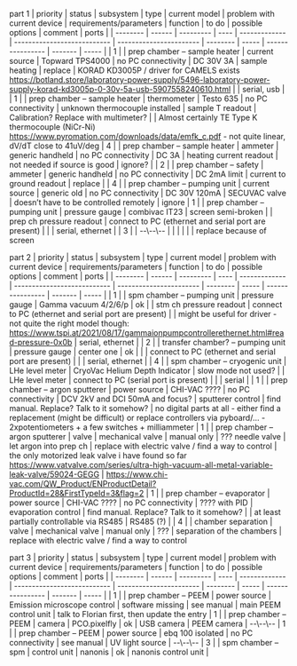 part 1
| priority | status | subsystem | type | current model | problem with current device | requirements/parameters | function | to do | possible options | comment | ports |
| -------- | ------ | --------- | ---- | ------------- | --------------------------- | ----------------------- | -------- | ----- | ---------------- | ------- | ----- |
| 1 | | prep chamber – sample heater | current source | Topward TPS4000 | no PC connectivity | DC 30V 3A | sample heating | replace | KORAD KD3005P / driver for CAMELS exists https://botland.store/laboratory-power-supply/5496-laboratory-power-supply-korad-kd3005p-0-30v-5a-usb-5907558240610.html | | serial, usb |
| 1 | | prep chamber – sample heater | thermometer | Testo 635 | no PC connectivity | unknown thermocouple installed | sample T readout | Calibration? Replace with multimeter? | | Almost certainly TE Type K thermocouple (NiCr-Ni) https://www.pyromation.com/downloads/data/emfk_c.pdf - not quite linear, dV/dT close to 41uV/deg
| 4 | | prep chamber – sample heater | ammeter | generic handheld | no PC connectivity  | DC 3A | heating current readout | not needed if source is good | ignore? |
| 2 | | prep chamber – safety | ammeter | generic handheld | no PC connectivity | DC 2mA limit | current to ground readout | replace | 
| 4 | | prep chamber – pumping unit  | current source  | generic old  | no PC connectivity  | DC 30V 120mA  | SECUVAC valve  | doesn’t have to be controlled remotely  | ignore
| 1 | | prep chamber – pumping unit  | pressure gauge  | combivac IT23  | screen semi-broken  |   | prep ch pressure readout  | connect to PC (ethernet and serial port are present) | | | serial, ethernet |
| 3 | | --\\--\\--  |   |   |   |   |   | replace because of screen

part 2
| priority | status | subsystem | type | current model | problem with current device | requirements/parameters | function | to do | possible options | comment | ports |
| -------- | ------ | --------- | ---- | ------------- | --------------------------- | ----------------------- | -------- | ----- | ---------------- | ------- | ----- |
| 1 | | spm chamber – pumping unit  | pressure gauge  | Gamma vacuum 4/2/6/p  | ok  |   | stm ch pressure readout  | connect to PC (ethernet and serial port are present) | | might be useful for driver - not quite the right model though: https://www.tspi.at/2021/08/17/gammaionpumpcontrollerethernet.html#read-pressure-0x0b | serial, ethernet |
| 2 | | transfer chamber? – pumping unit  | pressure gauge  | center one  | ok  |   |   | connect to PC (ethernet and serial port are present) | | | serial, ethernet |
| 4 | | spm chamber – cryogenic unit  | LHe level meter  | CryoVac Helium Depth Indicator  | slow mode not used?  |   | LHe level meter  | connect to PC (serial port is present) | | | serial |
| 1 | | prep chamber – argon sputterer  | power source  | CHI-VAC ????  | no PC connectivity  | DCV 2kV and DCI 50mA and focus?  | sputterer control  | find manual. Replace? Talk to it somehow? | no digital parts at all - either find a replacement (might be difficult) or replace controllers via pyboard/... - 2xpotentiometers + a few switches + milliammeter
| 1 | | prep chamber – argon sputterer  | valve  | mechanical valve  | manual only  | ??? needle valve  | let argon into prep ch  | replace with electric valve / find a way to control | the only motorized leak valve i have found so far https://www.vatvalve.com/series/ultra-high-vacuum-all-metal-variable-leak-valve/59024-GEGG | https://www.chi-vac.com/QW_Product/ENProductDetail?ProductId=28&FirstTypeId=3&flag=2
| 1 | | prep chamber – evaporator  | power source  | CHI-VAC ????  | no PC connectivity  | ???? with PID  | evaporation control  | find manual. Replace? Talk to it somehow? | | at least partially controllable via RS485 | RS485 (?) |
| 4 | | chamber separation  | valve  | mechanical valve  | manual only  | ???  | separation of the chambers  | replace with electric valve / find a way to control

part 3
| priority | status | subsystem | type | current model | problem with current device | requirements/parameters | function | to do | possible options | comment | ports |
| -------- | ------ | --------- | ---- | ------------- | --------------------------- | ----------------------- | -------- | ----- | ---------------- | ------- | ----- |
| 1 | | prep chamber – PEEM  | power source  | Emission microscope control  | software missing  | see manual  | main PEEM control unit  | talk to Florian first, then update the entry
| 1 | | prep chamber – PEEM  | camera  | PCO.pixelfly  | ok  | USB camera  | PEEM camera  | --\\--\\--
| 1 | | prep chamber – PEEM  | power source  | ebq 100 isolated  | no PC connectivity  | see manual  | UV light source  | --\\--\\--
| 3 | | spm chamber – spm  | control unit  | nanonis  | ok  | nanonis control unit  | 





